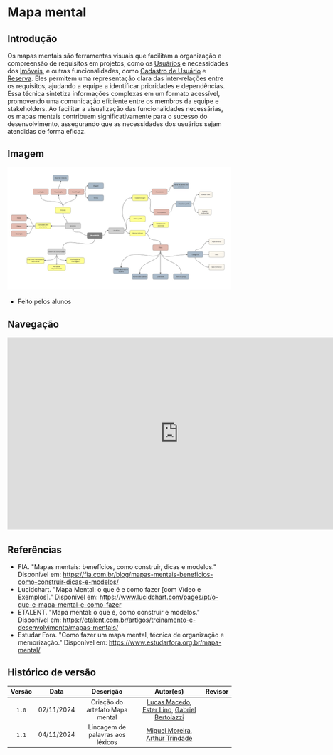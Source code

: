 # Mapa mental 

## Introdução

Os mapas mentais são ferramentas visuais que facilitam a organização e compreensão de requisitos em projetos, como os [Usuários](./lexicos.md?id=l04-usuário) e necessidades dos [Imóveis](./lexicos.md?id=l02-imóvel), e outras funcionalidades, como [Cadastro de Usuário](./lexicos.md?id=l07-cadastro-de-usuário) e [Reserva](./lexicos.md?id=l09-reserva). Eles permitem uma representação clara das inter-relações entre os requisitos, ajudando a equipe a identificar prioridades e dependências. Essa técnica sintetiza informações complexas em um formato acessível, promovendo uma comunicação eficiente entre os membros da equipe e stakeholders. Ao facilitar a visualização das funcionalidades necessárias, os mapas mentais contribuem significativamente para o sucesso do desenvolvimento, assegurando que as necessidades dos usuários sejam atendidas de forma eficaz.

## Imagem

<div>

![Mapa mental](../images/mapa_mental.v2.jpg)        
* Feito pelos alunos

</div>

## Navegação

<div>
<iframe width="768" height="432" src="https://miro.com/app/live-embed/uXjVLK84b0g=/?moveToViewport=-3122,-1548,4072,1842&embedId=267232619438" frameborder="0" scrolling="no" allow="fullscreen; clipboard-read; clipboard-write" allowfullscreen></iframe>
</div>

## Referências 

* FIA. "Mapas mentais: benefícios, como construir, dicas e modelos." Disponível em: https://fia.com.br/blog/mapas-mentais-beneficios-como-construir-dicas-e-modelos/
* Lucidchart. "Mapa Mental: o que é e como fazer [com Vídeo e Exemplos]." Disponível em: https://www.lucidchart.com/pages/pt/o-que-e-mapa-mental-e-como-fazer
* ETALENT. "Mapa mental: o que é, como construir e modelos." Disponível em: https://etalent.com.br/artigos/treinamento-e-desenvolvimento/mapas-mentais/
* Estudar Fora. "Como fazer um mapa mental, técnica de organização e memorização." Disponível em: https://www.estudarfora.org.br/mapa-mental/

## Histórico de versão

| Versão |    Data    |           Descrição           |                                                            Autor(es)                                                            | Revisor |
| :----: | :--------: | :---------------------------: | :----------------------------------------------------------------------------------------------------------------------------: | :-----: |
| `1.0`  | 02/11/2024 | Criação do artefato Mapa mental | [Lucas Macedo](https://github.com/Luckx98), [Ester Lino](https://github.com/esteerlino), [Gabriel Bertolazzi](https://github.com/Bertolazi) |         |
| `1.1`  | 04/11/2024 | Lincagem de palavras aos léxicos      | [Miguel Moreira](https://github.com/EhOMiguel), [Arthur Trindade](https://github.com/trindadea)                                 |         |
